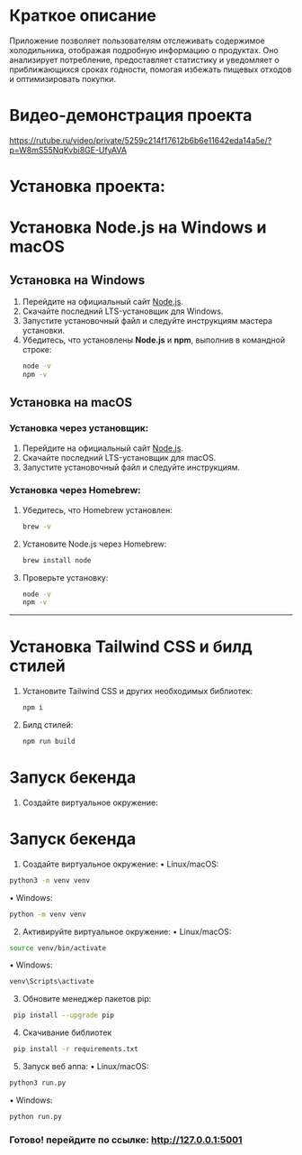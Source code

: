 # Краткое описание
Приложение позволяет пользователям отслеживать содержимое холодильника, отображая подробную информацию о продуктах. Оно анализирует потребление, предоставляет статистику и уведомляет о приближающихся сроках годности, помогая избежать пищевых отходов и оптимизировать покупки.

# Видео-демонстрация проекта
https://rutube.ru/video/private/5259c214f17612b6b6e11642eda14a5e/?p=W8mS55NqKvbi8GE-UfyAVA


# Установка проекта:
# Установка Node.js на Windows и macOS

## Установка на Windows
1. Перейдите на официальный сайт [Node.js](https://nodejs.org/).
2. Скачайте последний LTS-установщик для Windows.
3. Запустите установочный файл и следуйте инструкциям мастера установки.
4. Убедитесь, что установлены **Node.js** и **npm**, выполнив в командной строке:
   ```sh
   node -v
   npm -v
   ```

## Установка на macOS
### Установка через установщик:
1. Перейдите на официальный сайт [Node.js](https://nodejs.org/).
2. Скачайте последний LTS-установщик для macOS.
3. Запустите установочный файл и следуйте инструкциям.

### Установка через Homebrew:
1. Убедитесь, что Homebrew установлен:
   ```sh
   brew -v
   ```
2. Установите Node.js через Homebrew:
   ```sh
   brew install node
   ```
3. Проверьте установку:
   ```sh
   node -v
   npm -v
   ```
---

# Установка Tailwind CSS и билд стилей

1. Установите Tailwind CSS и других необходимых библиотек:
   ```sh
   npm i
   ```
2. Билд стилей:
   ```sh
   npm run build 
    ```

# Запуск бекенда
1. Создайте виртуальное окружение:
# Запуск бекенда
1. Создайте виртуальное окружение:
 • Linux/macOS:
 ```sh
 python3 -m venv venv
 ```
 • Windows:
 ```sh
 python -m venv venv
```

2. Активируйте виртуальное окружение:
 • Linux/macOS:
 ```sh
 source venv/bin/activate
 ```
 • Windows:
 ```sh
 venv\Scripts\activate
```

3. Обновите менеджер пакетов pip:
```sh
 pip install --upgrade pip
```
4. Скачивание библиотек
```sh
 pip install -r requirements.txt
```
5. Запуск веб аппа:
 • Linux/macOS:
 ```sh
 python3 run.py
 ```
 • Windows:
 ```sh
 python run.py
```
### Готово! перейдите по ссылке: http://127.0.0.1:5001
